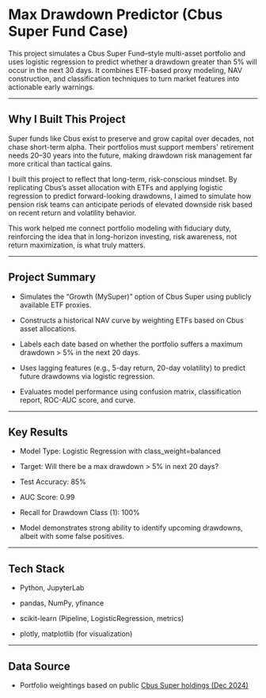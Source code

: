 # Max Drawdown Predictor (Cbus Super Fund Case)

This project simulates a Cbus Super Fund–style multi-asset portfolio and uses logistic regression to predict whether a drawdown greater than 5% will occur in the next 30 days. It combines ETF-based proxy modeling, NAV construction, and classification techniques to turn market features into actionable early warnings.

---

## Why I Built This Project

  Super funds like Cbus exist to preserve and grow capital over decades, not chase short-term alpha. Their portfolios must support members' retirement needs 20–30 years into the future, making drawdown risk management far more critical than tactical gains.
  
  I built this project to reflect that long-term, risk-conscious mindset. By replicating Cbus’s asset allocation with ETFs and applying logistic regression to predict forward-looking drawdowns, I aimed to simulate how pension risk teams can anticipate periods of elevated downside risk based on recent return and volatility behavior.
  
  This work helped me connect portfolio modeling with fiduciary duty, reinforcing the idea that in long-horizon investing, risk awareness, not return maximization, is what truly matters.

---

## Project Summary

- Simulates the “Growth (MySuper)” option of Cbus Super using publicly available ETF proxies.

- Constructs a historical NAV curve by weighting ETFs based on Cbus asset allocations.

- Labels each date based on whether the portfolio suffers a maximum drawdown > 5% in the next 20 days.

- Uses lagging features (e.g., 5-day return, 20-day volatility) to predict future drawdowns via logistic regression.

- Evaluates model performance using confusion matrix, classification report, ROC-AUC score, and curve.

---

## Key Results

- Model Type: Logistic Regression with class_weight=balanced

- Target: Will there be a max drawdown > 5% in next 20 days?

- Test Accuracy: 85%

- AUC Score: 0.99

- Recall for Drawdown Class (1): 100%

- Model demonstrates strong ability to identify upcoming drawdowns, albeit with some false positives.

---

## Tech Stack

- Python, JupyterLab

- pandas, NumPy, yfinance

- scikit-learn (Pipeline, LogisticRegression, metrics)

- plotly, matplotlib (for visualization)

---

## Data Source
- Portfolio weightings based on public [Cbus Super holdings (Dec 2024)](https://www.cbussuper.com.au/super/my-investment-options/cbus-investment-holdings)

